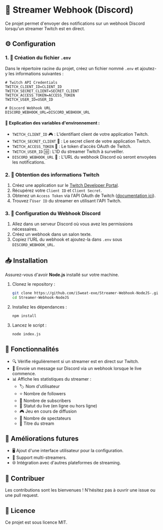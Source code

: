# 🎥 Streamer Webhook (Discord)

Ce projet permet d'envoyer des notifications sur un webhook Discord lorsqu'un streamer Twitch est en direct.

## ⚙️ Configuration

### 1. 📂 Création du fichier `.env`
Dans le répertoire racine du projet, créez un fichier nommé `.env` et ajoutez-y les informations suivantes :

```
# Twitch API Credentials
TWITCH_CLIENT_ID=CLIENT_ID
TWITCH_SECRET_CLIENT=SECRET_CLIENT
TWITCH_ACCESS_TOKEN=ACCESS_TOKEN
TWITCH_USER_ID=USER_ID

# Discord Webhook URL
DISCORD_WEBHOOK_URL=DISCORD_WEBHOOK_URL
```

#### 📌 Explication des variables d'environnement :
- `TWITCH_CLIENT_ID` 🎮 : L'identifiant client de votre application Twitch.
- `TWITCH_SECRET_CLIENT` 🔑 : Le secret client de votre application Twitch.
- `TWITCH_ACCESS_TOKEN` 🔐 : Le token d'accès OAuth de Twitch.
- `TWITCH_USER_ID` 🆔 : L'ID du streamer Twitch à surveiller.
- `DISCORD_WEBHOOK_URL` 🔗 : L'URL du webhook Discord où seront envoyées les notifications.

### 2. 🎯 Obtention des informations Twitch
1. Créez une application sur le [Twitch Developer Portal](https://dev.twitch.tv/console/apps).
2. Récupérez votre `Client ID` et `Client Secret`.
3. Obtenez un `Access Token` via l'API OAuth de Twitch ([documentation ici](https://dev.twitch.tv/docs/authentication/getting-tokens)).
4. Trouvez l'`User ID` du streamer en utilisant l'API Twitch.

### 3. 🔔 Configuration du Webhook Discord
1. Allez dans un serveur Discord où vous avez les permissions nécessaires.
2. Créez un webhook dans un salon texte.
3. Copiez l'URL du webhook et ajoutez-la dans `.env` sous `DISCORD_WEBHOOK_URL`.

## 📥 Installation
Assurez-vous d'avoir **Node.js** installé sur votre machine.

1. Clonez le repository :
   ```sh
   git clone https://github.com/iSweat-exe/Streamer-Webhook-NodeJS-.git
   cd Streamer-Webhook-NodeJS
   ```

2. Installez les dépendances :
   ```sh
   npm install
   ```

3. Lancez le script :
   ```sh
   node index.js
   ```

## 🚀 Fonctionnalités
- 🔍 Vérifie régulièrement si un streamer est en direct sur Twitch.
- 📢 Envoie un message sur Discord via un webhook lorsque le live commence.
- 📊 Affiche les statistiques du streamer :
  - 🏷️ Nom d'utilisateur
  - ⭐ Nombre de followers
  - 💎 Nombre de subscribers
  - 🎥 Statut du live (en ligne ou hors ligne)
  - 🎮 Jeu en cours de diffusion
  - 👥 Nombre de spectateurs
  - 📝 Titre du stream

## 🔮 Améliorations futures
- 🖥️ Ajout d'une interface utilisateur pour la configuration.
- 🔄 Support multi-streamers.
- 🌐 Intégration avec d'autres plateformes de streaming.

## 🤝 Contribuer
Les contributions sont les bienvenues ! N'hésitez pas à ouvrir une issue ou une pull request.

## 📜 Licence
Ce projet est sous licence MIT.
